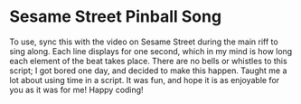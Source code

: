 # Sesame Street Pinball Song
To use, sync this with the video on Sesame Street during the main riff to sing along. Each line displays for one second, which in my mind is how long each element of the beat takes place. There are no bells or whistles to this script; I got bored one day, and decided to make this happen. Taught me a lot about using time in a script. It was fun, and hope it is as enjoyable for you as it was for me! Happy coding!
